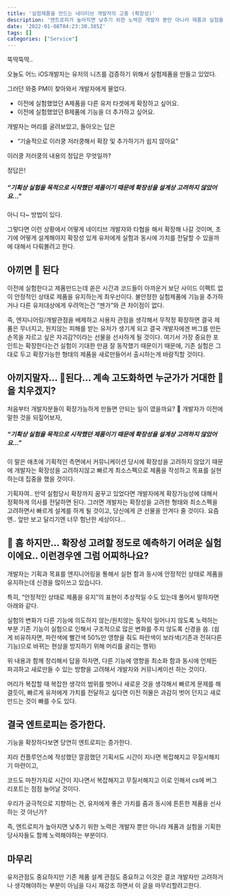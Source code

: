 ```yaml
---
title: '실험제품을 만드는 네이티브 개발자의 고충 (확장성)'
description: '엔트로피가 높아지면 낮추기 위한 노력은 개발자 뿐만 아니라 제품과 실험을 기획한 당사자들도 함께 노력해야하는 부분이다.'
date: '2022-01-08T04:23:30.385Z'
tags: []
categories: ["Service"]
---
```


뚝딱뚝딱..

오늘도 어느 iOS개발자는 유저의 니즈를 검증하기 위해서 실험제품을 만들고 있었다.

그러던 와중 PM이 찾아와서 개발자에게 물었다.

- 이전에 실험했었던 A제품을 다른 유저 타겟에게 확장하고 싶어요.
- 이전에 실험했었던 B제품에 기능을 더 추가하고 싶어요.

개발자는 머리를 굴려보았고, 돌아오는 답은

- “기술적으로 이러쿵 저러쿵해서 확장 및 추가하기가 쉽지 않아요"

이러쿵 저러쿵의 내용의 정답은 무엇일까?

정답은!

##### “기획상 실험을 목적으로 시작했던 제품이기 때문에 확장성을 설계상 고려하지 않았어요…"

아니 다~ 방법이 있다.

그렇다면 이런 상황에서 어떻게 네이티브 개발자와 타협을 해서 확장해 나갈 것이며, 초기에 어떻게 설계해야지 확장성 있게 유저에게 실험과 동시에 가치를 전달할 수 있을까에 대해서 다뤄볼려고 한다.

## 아끼면 💩 된다
이전에 실험한다고 제품만드는데 쏟은 시간과 코드들이 아까운거 보단 사이드 이펙트 없이 안정적인 상태로 제품을 유지하는게 최우선이다.
불안정한 실험제품에 기능을 추가하거나 다른 유저대상에게 우려먹는건 “젠가”와 큰 차이점이 없다.

즉, 엔지니어링/개발관점을 배제하고 사용자 관점을 생각해서 무작정 확장하면 결국 제품은 무너지고, 원치않는 피해를 받는 유저가 생기게 되고 결국 개발자에겐 버그를 만든 손목을 자르고 싶은 자괴감?이라는 선물을 선사하게 될 것이다.
여기서 가장 중요한 포인트는
확장한다는건 실험이 기대한 만큼 잘 동작했기 때문이기 때문에, 기존 실험은 그대로 두고 확장가능한 형태의 제품을 새로만들어서 출시하는게 바람직할 것이다.

## 아끼지말자… 💩된다… 계속 고도화하면 누군가가 거대한 💩을 치우겠지?
처음부터 개발자분들이 확장가능하게 만들면 안되는 일이 였을까요? 🥲
개발자가 이전에 말한 것을 되짚어보자,

##### “기획상 실험을 목적으로 시작했던 제품이기 때문에 확장성을 설계상 고려하지 않았어요…”

이 말은 애초에 기획적인 측면에서 커뮤니케이션 당시에 확장성을 고려하지 않았기 때문에 개발자는 확장성을 고려하지않고 빠르게 최소스펙으로 제품을 작성하고 목표를 실현하는데 집중을 했을 것이다.

기획자여.. 만약 실험당시 확장까지 꿈꾸고 있었다면 개발자에게 확장가능성에 대해서 정확하게 의사를 전달하면 된다.
그러면 개발자는 확장성을 고려한 형태와 최소스펙을 고려하면서 빠르게 설계를 하게 될 것이고, 당신에게 큰 선물을 안겨다 줄 것이다.
요즘엔.. 앞만 보고 달리기엔 너무 험난한 세상이다…

## 🤔 흠 하지만… 확장성 고려할 정도로 예측하기 어려운 실험이에요.. 이런경우엔 그럼 어찌하나요?
개발자는 기획과 목표를 엔지니어링을 통해서 실현 함과 동시에 안정적인 상태로 제품을 유지하는데 신경을 많이쓰고 있습니다.

특히, “안정적인 상태로 제품을 유지”의 표현이 추상적일 수도 있는데 풀어서 말하자면 아래와 같다.

실험의 변화가 다른 기능에 의도하지 않는/원치않는 동작이 일어나지 않도록 노력하는 부분
기존 기능이 실험으로 인해서 구조적으로 많은 변화를 주지 않도록 신경을 씀. (쉽게 비유하자면, 파란색에 빨간색 50%만 영향을 줘도 파란색이 보라색(기존과 전혀다른 기능)으로 바뀌는 현상을 방지하기 위해 머리를 굴리는 행위)

위 내용과 함께 정리해서 답을 하자면,
다른 기능에 영향을 최소화 함과 동시에 언제든 파괴하고 새로만들 수 있는 방향을 고려해서 개발자와 커뮤니케이션 하는 것이다.

머리가 복잡할 때 복잡한 생각의 범위를 벗어나 새로운 것을 생각해서 빠르게 문제를 해결듯이, 빠르게 유저에게 가치를 전달하고 싶다면 이전 허물은 과감히 벗어 던지고 새로 만드는 것이 빠를 수도 있다.

## 결국 엔트로피는 증가한다.
기능을 확장하다보면 당연히 엔트로피는 증가한다.

지라 컨플루언스에 작성했던 깔끔했던 기획서도 시간이 지나면 복잡해지고 무질서해지기 마련이고,

코드도 마찬가지로 시간이 지나면서 복잡해지고 무질서해지고 이로 인해서 cs에 버그 리포트는 점점 늘어날 것이다.

우리가 궁극적으로 지향하는 건, 유저에게 좋은 가치를 줌과 동시에 튼튼한 제품을 선사하는 것 아닌가?

즉, 엔트로피가 높아지면 낮추기 위한 노력은 개발자 뿐만 아니라 제품과 실험을 기획한 당사자들도 함께 노력해야하는 부분이다.

## 마무리
유저관점도 중요하지만 기존 제품 설계 관점도 중요하고 이것은 결코 개발자만 고려하거나 생각해야하는 부분이 아님을 다시 재강조 하면서 이 글을 마무리할려고한다.